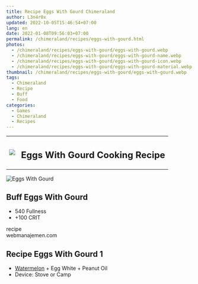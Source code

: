 ```yaml
---
title: Recipe Eggs With Gourd Chimeraland
author: L3n4r0x
updated: 2022-10-05T15:46:54+07:00
lang: en
date: 2022-01-08T09:56:03+07:00
permalink: /chimeraland/recipes/eggs-with-gourd.html
photos:
  - /chimeraland/recipes/eggs-with-gourd/eggs-with-gourd.webp
  - /chimeraland/recipes/eggs-with-gourd/eggs-with-gourd-name.webp
  - /chimeraland/recipes/eggs-with-gourd/eggs-with-gourd-icon.webp
  - /chimeraland/recipes/eggs-with-gourd/eggs-with-gourd-material.webp
thumbnail: /chimeraland/recipes/eggs-with-gourd/eggs-with-gourd.webp
tags:
  - Chimeraland
  - Recipe
  - Buff
  - Food
categories:
  - Games
  - Chimeraland
  - Recipes
---
```


<section id="bootstrap-wrapper">
  <link
    rel="stylesheet"
    href="https://rawcdn.githack.com/dimaslanjaka/Web-Manajemen/bb6505ea081a75a7c845f65fb9d939276931c82f/css/bootstrap-4.5-wrapper.css"
  />
  <div class="row mb-2">
    <div class="col-md-12 mb-2">
      <table class="table" id="post-info">
        <tbody>
          <tr>
            <td>
              <img
                class="d-inline-block me-2"
                src="/chimeraland/recipes/eggs-with-gourd/eggs-with-gourd-icon.webp"
                width="auto"
                height="auto"
              />
            </td>
            <td><h1 class="fs-5">Eggs With Gourd Cooking Recipe</h1></td>
          </tr>
        </tbody>
      </table>
    </div>
  </div>
  <div class="card mb-2">
    <div class="row g-0">
      <div class="col-sm-4 position-relative mb-2">
        <img
          src="/chimeraland/recipes/eggs-with-gourd/eggs-with-gourd-material.webp"
          class="card-img fit-cover w-100 h-100"
          alt="Eggs With Gourd"
          data-fancybox="true"
        />
      </div>
      <div class="col-sm-8 mb-2">
        <div class="card-body">
          <h2 class="card-title fs-5">Buff Eggs With Gourd</h2>
          <div class="card-text">
            <ul>
              <li>540 Fullness</li>
              <li>+100 CRIT</li>
            </ul>
          </div>
          <span class="badge rounded-pill bg-dark text-white">recipe</span>
        </div>
        <div class="card-footer text-end text-muted">webmanajemen.com</div>
      </div>
    </div>
  </div>
  <div class="row mb-2">
    <div class="col-12 col-lg-6 recipe-item mb-2">
      <div class="card">
        <div class="card-body">
          <h2 class="card-title fs-5">Recipe Eggs With Gourd 1</h2>
          <div class="card-text">
            <ul>
              <li>
                <a
                  class="text-decoration-none"
                  href="/chimeraland/materials/watermelon.html"
                  >Watermelon</a
                ><span> + </span>Egg White<span> + </span>Peanut Oil
              </li>
              <li>Device: Stove or Camp</li>
            </ul>
          </div>
        </div>
      </div>
    </div>
  </div>
</section>